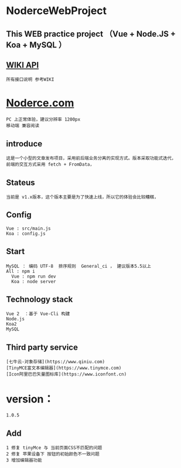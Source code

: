 # NoderceWebProject
## This WEB practice project （Vue + Node.JS + Koa + MySQL ）

## [WIKI API](https://github.com/perwait/NoderceWebProject/wiki/Koa-API-for-Client)
    所有接口说明 参考WIKI

# [Noderce.com](http://noderce.com)
    PC 上正常体验，建议分辨率 1200px
    移动端 兼容阅读
	
## introduce
    这是一个小型的文章发布项目，采用前后端业务分离的实现方式。版本采取功能式迭代，
    前端的交互方式采用 fetch + FromData， 

## Stateus	
	当前是 v1.x版本，这个版本主要是为了快速上线，所以它的体验会比较糟糕，
	
## Config 
    Vue : src/main.js
    Koa : config.js
	
## Start 
    MySQL ： 编码 UTF-8  排序规则  General_ci ， 建议版本5.5以上
    All : npm i
      Vue : npm run dev  
      Koa : node server

## Technology stack
    Vue 2  ：基于 Vue-Cli 构建
    Node.js 
    Koa2 
    MySQL
## Third party service
    [七牛云-对象存储](https://www.qiniu.com)
    [TinyMCE富文本编辑器](https://www.tinymce.com)
    [Icon阿里巴巴矢量图标库](https://www.iconfont.cn)
# version：
    1.0.5
## Add
    1 修复 tinyMce 与 当前页面CSS不匹配的问题
	2 修复 苹果设备下 按钮的初始颜色不一致问题
	3 增加编辑器功能
	
     	
    
    

